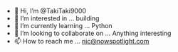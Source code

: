 - 👋 Hi, I’m @TakiTaki9000
- 👀 I’m interested in ... building
- 🌱 I’m currently learning ... Python
- 💞️ I’m looking to collaborate on ... Anything interesting
- 📫 How to reach me ... nic@nowspotlight.com

<!---
TakiTaki9000/TakiTaki9000 is a ✨ special ✨ repository because its `README.md` (this file) appears on your GitHub profile.
You can click the Preview link to take a look at your changes.
--->
